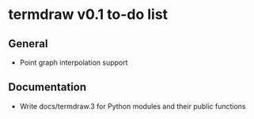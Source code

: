 termdraw v0.1 to-do list
=========================

General
-------
+ Point graph interpolation support

Documentation
-------------
+ Write docs/termdraw.3 for Python modules and their public functions
